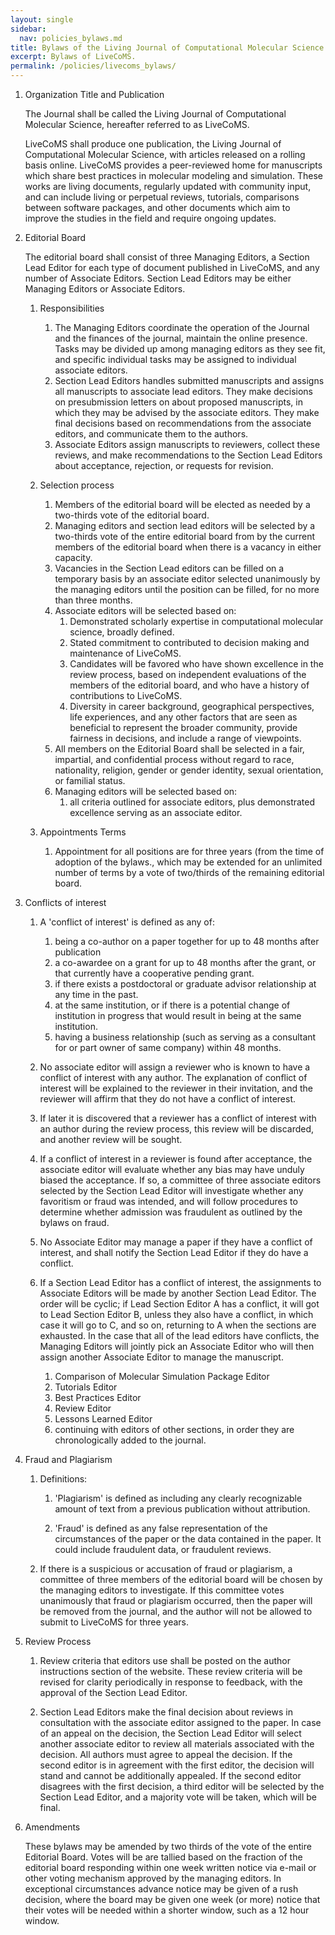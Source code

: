 ```yaml
---
layout: single
sidebar:
  nav: policies_bylaws.md
title: Bylaws of the Living Journal of Computational Molecular Science
excerpt: Bylaws of LiveCoMS.
permalink: /policies/livecoms_bylaws/
---
```


1. Organization Title and Publication

   The Journal shall be called the Living Journal of Computational
   Molecular Science, hereafter referred to as LiveCoMS.

   LiveCoMS shall produce one publication, the Living Journal of
   Computational Molecular Science, with articles released on a rolling
   basis online. LiveCoMS provides a peer-reviewed home for manuscripts
   which share best practices in molecular modeling and simulation. These
   works are living documents, regularly updated with community input,
   and can include living or perpetual reviews, tutorials, comparisons
   between software packages, and other documents which aim to improve
   the studies in the field and require ongoing updates.

1. Editorial Board

   The editorial board shall consist of three Managing Editors, a Section Lead Editor 
   for each type of document published in LiveCoMS, and any number of Associate Editors. 
   Section Lead Editors may be either Managing Editors or Associate Editors.

   1. Responsibilities
       1. The Managing Editors coordinate the operation of the Journal and
          the finances of the journal, maintain the online presence.  Tasks
          may be divided up among managing editors as they see fit, and specific
          individual tasks may be assigned to individual associate editors.
       1. Section Lead Editors handles submitted manuscripts and assigns
          all manuscripts to associate lead editors. They make decisions on
          presubmission letters on about proposed manuscripts, in which they
          may be advised by the associate editors. They make final decisions
          based on recommendations from the associate editors, and communicate
          them to the authors.
       1. Associate Editors assign manuscripts to reviewers, collect
          these reviews, and make recommendations to the Section Lead
          Editors about acceptance, rejection, or requests for revision.

   1. Selection process
       1. Members of the editorial board will be elected as needed by a two-thirds vote of the editorial board.
         1. Managing editors and section lead editors will be selected by a two-thirds vote of the
            entire editorial board from by the current members of the editorial board when there is a
            vacancy in either capacity.
         1. Vacancies in the Section Lead editors can be filled on a temporary basis by an associate editor selected unanimously by the managing editors until the position can be filled, for no more than three months.
         1. Associate editors will be selected based on:
            1. Demonstrated scholarly expertise in computational molecular science, broadly defined.
            1. Stated commitment to contributed to decision making and maintenance of LiveCoMS.
            1. Candidates will be favored who have shown excellence in the review process, based on independent evaluations
of the members of the editorial board, and who have a history of contributions to LiveCoMS.
            1. Diversity in career background, geographical perspectives, life experiences, and any other factors that are seen as beneficial to represent the broader community, provide fairness in decisions, and include a range of viewpoints.
	    1. All members on the Editorial Board shall be selected in a fair, impartial, and confidential process without regard to race, nationality, religion, gender or gender identity, sexual orientation, or familial status.
         1. Managing editors will be selected based on:
            1. all criteria outlined for associate editors, plus demonstrated excellence serving as an associate editor.
   1. Appointments Terms
      1. Appointment for all positions are for three years (from the
         time of adoption of the bylaws., which may be extended for an
         unlimited number of terms by a vote of two/thirds of the remaining
         editorial board.

1. Conflicts of interest
   1. A 'conflict of interest' is defined as any of:
      1. being a co-author on a paper together for up to 48 months after publication
      1. a co-awardee on a grant for up to 48 months after the grant, or that currently have a cooperative pending grant.
      1. if there exists a postdoctoral or graduate advisor relationship at any time in the past.
      1. at the same institution, or if there is a potential change of institution in progress that would result in being at the same institution.
      1. having a business relationship (such as serving as a consultant for or part owner of same company) within 48 months.

   1. No associate editor will assign a reviewer who is known to have a conflict of interest with any author.  The explanation of conflict of interest will be explained to the reviewer in their invitation, and the reviewer will affirm that they do not have a conflict of interest.

   1. If later it is discovered that a reviewer has a conflict of interest with an author during the review process, this review will be discarded, and another review will be sought.

   1. If a conflict of interest in a reviewer is found after acceptance, the associate editor will evaluate whether any bias may have unduly biased the acceptance. If so, a committee of three associate editors selected by the Section Lead Editor will investigate whether any favoritism or fraud was intended, and will follow procedures to determine whether admission was fraudulent as outlined by the bylaws on fraud.

   1. No Associate Editor may
manage a paper if they have a conflict of interest, and shall notify
the Section Lead Editor if they do have a conflict.

   1. If a Section Lead Editor has a conflict of interest, the
assignments to Associate Editors will be made by another Section Lead
Editor.  The order will be cyclic; if Lead Section Editor A has a
conflict, it will got to Lead Section Editor B, unless they also have
a conflict, in which case it will go to C, and so on, returning to A
when the sections are exhausted. In the case that all of the lead
editors have conflicts, the Managing Editors will jointly pick an
Associate Editor who will then assign another Associate Editor to
manage the manuscript.
      1. Comparison of Molecular Simulation Package Editor
      1. Tutorials Editor
      1. Best Practices Editor
      1. Review Editor
      1. Lessons Learned Editor
      1. continuing with editors of other sections, in order they are chronologically added to the journal.

1. Fraud and Plagiarism

    1. Definitions:

       1. 'Plagiarism' is defined as including any clearly recognizable
amount of text from a previous publication without attribution.

       1. 'Fraud' is defined as any false representation of the circumstances of the paper or the data contained in the paper. It could include fraudulent data, or fraudulent reviews.

    1. If there is a suspicious or accusation of fraud or plagiarism, a
       committee of three members of the editorial board will be chosen by
       the managing editors to investigate.  If this committee votes
       unanimously that fraud or plagiarism occurred, then the paper will
       be removed from the journal, and the author will not be allowed to
       submit to LiveCoMS for three years.

1. Review Process

    1. Review criteria that editors use shall be posted on the author
       instructions section of the website. These review criteria will be
       revised for clarity periodically in response to feedback, with the
       approval of the Section Lead Editor.

    2. Section Lead Editors make the final decision about reviews in
       consultation with the associate editor assigned to the
       paper. In case of an appeal on the decision, the Section Lead
       Editor will select another associate editor to review all
       materials associated with the decision. All authors must agree
       to appeal the decision. If the second editor is in agreement
       with the first editor, the decision will stand and cannot be
       additionally appealed.  If the second editor disagrees with the
       first decision, a third editor will be selected by the Section
       Lead Editor, and a majority vote will be taken, which will be
       final.

1. Amendments

   These bylaws may be amended by two thirds of the vote of the entire
   Editorial Board.  Votes will be are tallied based on the fraction
   of the editorial board responding within one week written notice
   via e-mail or other voting mechanism approved by the managing
   editors. In exceptional circumstances advance notice may be given
   of a rush decision, where the board may be given one week (or more)
   notice that their votes will be needed within a shorter window,
   such as a 12 hour window.


